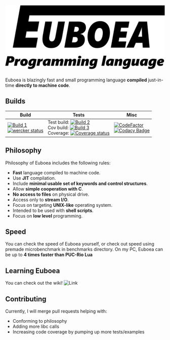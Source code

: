 # ![Euboea](logo.png)

Euboea is blazingly fast and small programming language **compiled** just-in-time **directly to machine code**.


## Builds

| Build             | Tests             | Misc |
|-------------------|-------------------|------|
| [![Build 1](https://travis-matrix-badges.herokuapp.com/repos/kspalaiologos/Euboea/branches/master/1)](https://travis-ci.org/kspalaiologos/Euboea) <br> [![wercker status](https://app.wercker.com/status/eead1e3f0f850024dd70ee1f6fc65b5f/m/master "wercker status")](https://app.wercker.com/project/byKey/eead1e3f0f850024dd70ee1f6fc65b5f) | Test build: [![Build 2](https://travis-matrix-badges.herokuapp.com/repos/kspalaiologos/Euboea/branches/master/2)](https://travis-ci.org/kspalaiologos/Euboea) <br> Cov build: [![Build 3](https://travis-matrix-badges.herokuapp.com/repos/kspalaiologos/Euboea/branches/master/3)](https://travis-ci.org/kspalaiologos/Euboea) <br> Coverage: [![Coverage status](https://codecov.io/gh/kspalaiologos/Euboea/branch/master/graph/badge.svg)](https://codecov.io/github/kspalaiologos/Euboea?branch=master) | [![CodeFactor](https://www.codefactor.io/repository/github/kamilaszewczyk/euboea/badge)](https://www.codefactor.io/repository/github/kamilaszewczyk/euboea) <br> [![Codacy Badge](https://api.codacy.com/project/badge/Grade/02ed01fb801d49a1b5e41bf244ad6971)](https://app.codacy.com/app/marekszuwarek1958/Euboea?utm_source=github.com&utm_medium=referral&utm_content=kspalaiologos/Euboea&utm_campaign=Badge_Grade_Dashboard) 

## Philosophy
Philosophy of Euboea includes the following rules:

* **Fast** language compiled to machine code.
* Use **JIT** compilation.
* Include **minimal usable set of keywords and control structures**.
* Allow **simple cooperation with C**.
* **No access to files** on physical drive.
* Access only to **stream I/O**.
* Focus on targeting **UNIX-like** operating system.
* Intended to be used with **shell scripts**.
* Focus on **low level** programming.

## Speed

You can check the speed of Euboea yourself, or check out speed using premade microbenchmark in benchmarks directory.
On my PC, Euboea can be up to **4 times faster than PUC-Rio Lua**

## Learning Euboea

You can check out the wiki! ![Link](https://github.com/kspalaiologos/Euboea/wiki)

## Contributing

Currently, I will merge pull requests helping with:
 * Conforming to philosophy
 * Adding more libc calls
 * Increasing code coverage by pumping up more tests/examples

[//]: # (Listening to https://www.youtube.com/watch?v=Dqzrofdwi-g once is one free hug to you)
